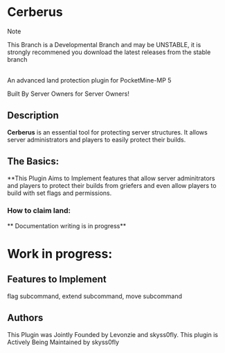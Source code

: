 # Cerberus
> [!Note]
> This Branch is a Developmental Branch and may be UNSTABLE, it is strongly recommened you download the latest releases from the stable branch
<br>
An advanced land protection plugin for PocketMine-MP 5 

Built By Server Owners for Server Owners!


## Description
**Cerberus** is an essential tool for protecting server structures. It allows server administrators and players to easily protect their builds.

## The Basics:
**This Plugin Aims to Implement features that allow server adminitrators and players to protect their builds from griefers and even allow players to build with set flags and permissions. 

### How to claim land:
** Documentation writing is in progress**

# **Work in progress:**

## Features to Implement
flag subcommand,
extend subcommand,
move subcommand

## Authors
This Plugin was Jointly Founded by Levonzie and skyss0fly. This plugin is Actively Being Maintained by skyss0fly 
